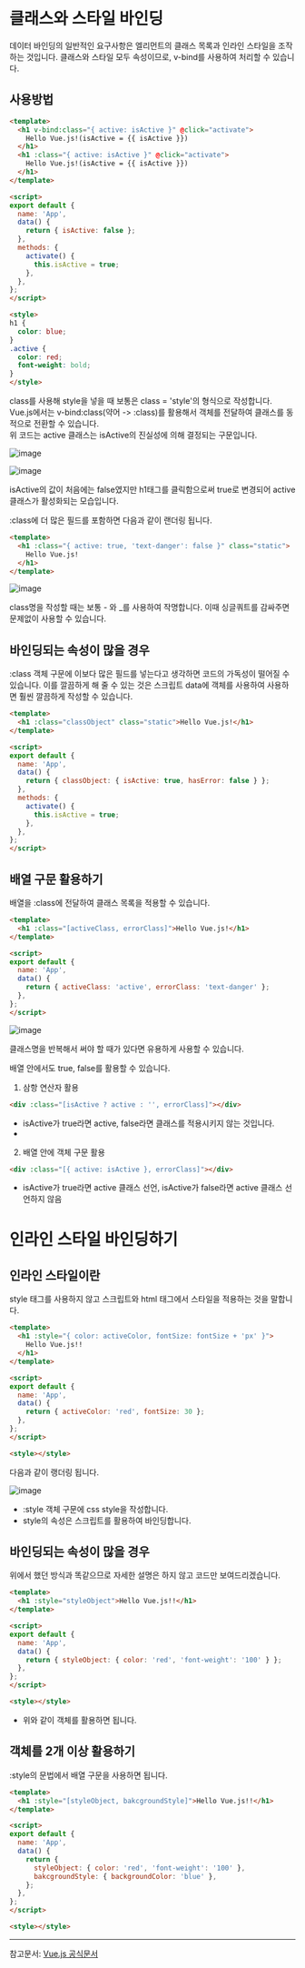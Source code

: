 # 클래스와 스타일 바인딩

데이터 바인딩의 일반적인 요구사항은 엘리먼트의 클래스 목록과 인라인 스타일을 조작하는 것입니다. 클래스와 스타일 모두 속성이므로, v-bind를 사용하여 처리할 수 있습니다.

## 사용방법

```html
<template>
  <h1 v-bind:class="{ active: isActive }" @click="activate">
    Hello Vue.js!(isActive = {{ isActive }})
  </h1>
  <h1 :class="{ active: isActive }" @click="activate">
    Hello Vue.js!(isActive = {{ isActive }})
  </h1>
</template>

<script>
export default {
  name: 'App',
  data() {
    return { isActive: false };
  },
  methods: {
    activate() {
      this.isActive = true;
    },
  },
};
</script>

<style>
h1 {
  color: blue;
}
.active {
  color: red;
  font-weight: bold;
}
</style>
```

class를 사용해 style을 넣을 때 보통은 class = 'style'의 형식으로 작성합니다.  
Vue.js에서는 v-bind:class(약어 -> :class)를 활용해서 객체를 전달하여 클래스를 동적으로 전환할 수 있습니다.  
위 코드는 active 클래스는 isActive의 진실성에 의해 결정되는 구문입니다.

![image](https://user-images.githubusercontent.com/74242937/128609954-1a7b0814-b935-4311-8a48-2d198397e8f5.png)

![image](https://user-images.githubusercontent.com/74242937/128609958-fc0c8cae-d260-4584-bd45-302a5da81b6c.png)

isActive의 값이 처음에는 false였지만 h1태그를 클릭함으로써 true로 변경되어 active 클래스가 활성화되는 모습입니다.  

:class에 더 많은 필드를 포함하면 다음과 같이 랜더링 됩니다.

```html
<template>
  <h1 :class="{ active: true, 'text-danger': false }" class="static">
    Hello Vue.js!
  </h1>
</template>
```
![image](https://user-images.githubusercontent.com/74242937/128609977-12b9f665-2bb4-4289-aaf9-bf5b3e097f1f.png)

class명을 작성할 때는 보통 - 와 \_를 사용하여 작명합니다. 이때 싱글쿼트를 감싸주면 문제없이 사용할 수 있습니다.

## 바인딩되는 속성이 많을 경우

:class 객체 구문에 이보다 많은 필드를 넣는다고 생각하면 코드의 가독성이 떨어질 수 있습니다. 이를 깔끔하게 해 줄 수 있는  것은 스크립트 data에 객체를 사용하여 사용하면 훨씬 깔끔하게 작성할 수 있습니다.

```html
<template>
  <h1 :class="classObject" class="static">Hello Vue.js!</h1>
</template>

<script>
export default {
  name: 'App',
  data() {
    return { classObject: { isActive: true, hasError: false } };
  },
  methods: {
    activate() {
      this.isActive = true;
    },
  },
};
</script>
```

## 배열 구문 활용하기

배열을 :class에 전달하여 클래스 목록을 적용할 수 있습니다.

```html
<template>
  <h1 :class="[activeClass, errorClass]">Hello Vue.js!</h1>
</template>

<script>
export default {
  name: 'App',
  data() {
    return { activeClass: 'active', errorClass: 'text-danger' };
  },
};
</script>
```

![image](https://user-images.githubusercontent.com/74242937/128610043-7536b7f5-dd22-43db-bf8d-945b1fda9b96.png)

클래스명을 반복해서 써야 할 때가 있다면 유용하게 사용할 수 있습니다.  

배열 안에서도 true, false를 활용할 수 있습니다.

1. 삼항 연산자 활용

```html
<div :class="[isActive ? active : '', errorClass]"></div>
```

- isActive가 true라면 active, false라면 클래스를 적용시키지 않는 것입니다.
- 
2. 배열 안에 객체 구문 활용

```html
<div :class="[{ active: isActive }, errorClass]"></div>
```

- isActive가 true라면 active 클래스 선언, isActive가 false라면 active 클래스 선언하지 않음

# 인라인 스타일 바인딩하기

## 인라인 스타일이란

style 태그를 사용하지 않고 스크립트와 html 태그에서 스타일을 적용하는 것을 말합니다.

```html
<template>
  <h1 :style="{ color: activeColor, fontSize: fontSize + 'px' }">
    Hello Vue.js!!
  </h1>
</template>

<script>
export default {
  name: 'App',
  data() {
    return { activeColor: 'red', fontSize: 30 };
  },
};
</script>

<style></style>
```

다음과 같이 랭더링 됩니다.

![image](https://user-images.githubusercontent.com/74242937/128610105-8762b4cf-158b-477a-b8c3-bf610633b8ac.png)

- :style 객체 구문에 css style을 작성합니다.
- style의 속성은 스크립트를 활용하여 바인딩합니다.

## 바인딩되는 속성이 많을 경우

위에서 했던 방식과 똑같으므로 자세한 설명은 하지 않고 코드만 보여드리겠습니다.

```html
<template>
  <h1 :style="styleObject">Hello Vue.js!!</h1>
</template>

<script>
export default {
  name: 'App',
  data() {
    return { styleObject: { color: 'red', 'font-weight': '100' } };
  },
};
</script>

<style></style>
```

- 위와 같이 객체를 활용하면 됩니다.

## 객체를 2개 이상 활용하기

:style의 문법에서 배열 구문을 사용하면 됩니다.

```html
<template>
  <h1 :style="[styleObject, bakcgroundStyle]">Hello Vue.js!!</h1>
</template>

<script>
export default {
  name: 'App',
  data() {
    return {
      styleObject: { color: 'red', 'font-weight': '100' },
      bakcgroundStyle: { backgroundColor: 'blue' },
    };
  },
};
</script>

<style></style>
```

<hr>

참고문서: [Vue.js 공식문서](https://v3.ko.vuejs.org/guide/class-and-style.html#%E1%84%80%E1%85%A2%E1%86%A8%E1%84%8E%E1%85%A6-%E1%84%80%E1%85%AE%E1%84%86%E1%85%AE%E1%86%AB-2)
